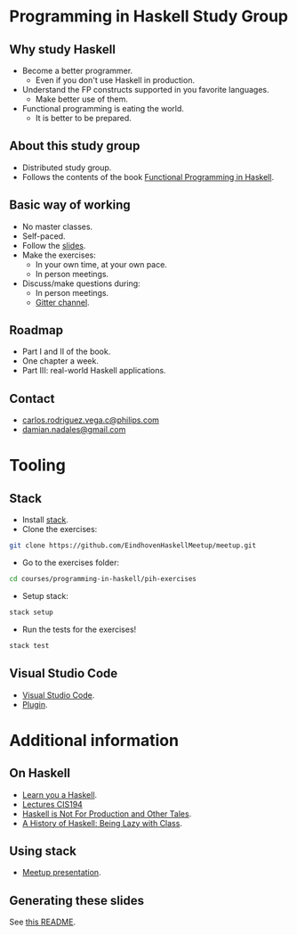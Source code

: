 # Programming in Haskell Study Group

## Why study Haskell

- Become a better programmer. 
    - Even if you don't use Haskell in production.
- Understand the FP constructs supported in you favorite languages.
    - Make better use of them.
- Functional programming is eating the world. 
    - It is better to be prepared.

## About this study group

- Distributed study group.
- Follows the contents of the
book
[Functional Programming in Haskell](http://www.cs.nott.ac.uk/~pszgmh/pih.html).

## Basic way of working

- No master classes.
- Self-paced.
- Follow the [slides](http://www.cs.nott.ac.uk/~pszgmh/Slides.zip).
- Make the exercises:
    - In your own time, at your own pace.
    - In person meetings.
- Discuss/make questions during:
    - In person meetings.
    - [Gitter channel](https://gitter.im/EindhovenHaskellMeetup).

## Roadmap

- Part I and II of the book.
- One chapter a week.
- Part III: real-world Haskell applications.

## Contact

- carlos.rodriguez.vega.c@philips.com
- damian.nadales@gmail.com

# Tooling

## Stack

- Install [stack](https://docs.haskellstack.org/en/stable/README/).
- Clone the exercises:
```sh
git clone https://github.com/EindhovenHaskellMeetup/meetup.git
```
- Go to the exercises folder:
```sh
cd courses/programming-in-haskell/pih-exercises
```

- Setup stack:
```sh
stack setup
```
- Run the tests for the exercises!
```sh
stack test
```

## Visual Studio Code

- [Visual Studio Code](https://code.visualstudio.com/download).
- [Plugin](https://marketplace.visualstudio.com/items?itemName=Vans.haskero).

# Additional information

## On Haskell

- [Learn you a Haskell](http://learnyouahaskell.com/).
- [Lectures CIS194](http://www.cis.upenn.edu/~cis194/spring13/lectures.html)
- [Haskell is Not For Production and Other Tales](https://youtu.be/mlTO510zO78).
- [A History of Haskell: Being Lazy with Class](https://youtu.be/06x8Wf2r2Mc).

## Using stack

- [Meetup presentation](https://github.com/EindhovenHaskellMeetup/meetup/blob/master/presentations/March-30-2017/getting-started-with-haskell/getting-started-with-haskell.md).

## Generating these slides

See [this README](https://github.com/EindhovenHaskellMeetup/meetup/tree/master/presentations/March-30-2017/getting-started-with-haskell).
